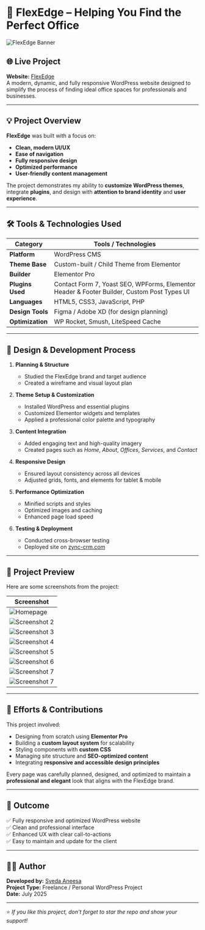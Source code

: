 # 🏢 FlexEdge – Helping You Find the Perfect Office

![FlexEdge Banner](https://github.com/Syedaaneesa/flexedge/blob/main/FlexEdge-%E2%80%93-Helping-You-Find-the-Perfect-Office-%E2%80%93-At-FlexEdge-we-make-it-simple-to-find-the-right-office-space-for-you-ancd-your-team--10-07-2025_08_19_PM.png)

## 🌐 Live Project
**Website:** [FlexEdge](https://flexedge.zync-crm.com/)  
A modern, dynamic, and fully responsive WordPress website designed to simplify the process of finding ideal office spaces for professionals and businesses.

---

## 💡 Project Overview

**FlexEdge** was built with a focus on:
- **Clean, modern UI/UX**
- **Ease of navigation**
- **Fully responsive design**
- **Optimized performance**
- **User-friendly content management**

The project demonstrates my ability to **customize WordPress themes**, integrate **plugins**, and design with **attention to brand identity** and **user experience**.

---

## 🛠️ Tools & Technologies Used

| Category | Tools / Technologies |
|-----------|----------------------|
| **Platform** | WordPress CMS |
| **Theme Base** | Custom-built / Child Theme from Elementor |
| **Builder** | Elementor Pro |
| **Plugins Used** | Contact Form 7, Yoast SEO, WPForms, Elementor Header & Footer Builder, Custom Post Types UI |
| **Languages** | HTML5, CSS3, JavaScript, PHP |
| **Design Tools** | Figma / Adobe XD (for design planning) |
| **Optimization** | WP Rocket, Smush, LiteSpeed Cache |

---

## 🎨 Design & Development Process

1. **Planning & Structure**  
   - Studied the FlexEdge brand and target audience  
   - Created a wireframe and visual layout plan  

2. **Theme Setup & Customization**  
   - Installed WordPress and essential plugins  
   - Customized Elementor widgets and templates  
   - Applied a professional color palette and typography

3. **Content Integration**  
   - Added engaging text and high-quality imagery  
   - Created pages such as *Home*, *About*, *Offices*, *Services*, and *Contact*

4. **Responsive Design**  
   - Ensured layout consistency across all devices  
   - Adjusted grids, fonts, and elements for tablet & mobile  

5. **Performance Optimization**  
   - Minified scripts and styles  
   - Optimized images and caching  
   - Enhanced page load speed  

6. **Testing & Deployment**  
   - Conducted cross-browser testing  
   - Deployed site on [zync-crm.com](https://flexedge.zync-crm.com/)  

---

## 📸 Project Preview

Here are some screenshots from the project:

| Screenshot |
|-------------|
| ![Homepage](https://github.com/Syedaaneesa/flexedge/blob/main/FlexEdge-%E2%80%93-Helping-You-Find-the-Perfect-Office-%E2%80%93-At-FlexEdge-we-make-it-simple-to-find-the-right-office-space-for-you-ancd-your-team--10-07-2025_08_19_PM.png) 
| ![Screenshot 2](https://github.com/Syedaaneesa/flexedge/blob/main/FlexEdge-%E2%80%93-Helping-You-Find-the-Perfect-Office-%E2%80%93-At-FlexEdge-we-make-it-simple-to-find-the-right-office-space-for-you-and-your-team--10-07-2025_08_15_PM.png) 
| ![Screenshot 3](https://github.com/Syedaaneesa/flexedge/blob/main/FlexEdge-%E2%80%93-Helping-You-Find-the-Perfect-Office-%E2%80%93-At-FlexEdge-we-make-it-simple-to-find-the-right-office-space-for-you-and-your-team--10-07-2025_08_16_PM.png) 
| ![Screenshot 4](https://github.com/Syedaaneesa/flexedge/blob/main/FlexEdge-%E2%80%93-Helping-You-Find-the-Perfect-Office-%E2%80%93-At-FlexEdge-we-make-it-simple-to-find-the-right-office-space-for-you-and-your-team--10-07-2025_08_17_PM.png) 
| ![Screenshot 5](https://github.com/Syedaaneesa/flexedge/blob/main/FlexEdge-%E2%80%93-Helping-You-Find-the-Perfect-Office-%E2%80%93-At-FlexEdge-we-make-it-simple-to-find-the-right-office-space-for-you-and-your-team--10-07-2025_08_18_PM.png)
| ![Screenshot 6](https://github.com/Syedaaneesa/flexedge/blob/main/FlexEdge-%E2%80%93-Helping-You-Find-the-Perfect-Office-%E2%80%93-At-FlexEdge-we-make-it-simple-to-find-the-right-office-space-for-you-and-your-team--10-07-202x5_08_18_PM.png)
| ![Screenshot 7](https://github.com/Syedaaneesa/flexedge/blob/main/FlexEdge-%E2%80%93-Helping-You-Find-the-Perfect-Office-%E2%80%93-At-FlexEdge-we-make-it-simple-to-find-the-right-office-space-for-you-and-your-team--10a-07-2025_08_16_PM.png) 
| ![Screenshot 7](https://github.com/Syedaaneesa/flexedge/blob/main/FlexEdge-%E2%80%93-Helping-You-Find-the-Perfect-Office-%E2%80%93-At-FlexEdge-we-make-it-simple-to-find-the-right-office-space-for-you-and-your-tezam--10-07-2025_08_18_PM.png)

>

---

## 💪 Efforts & Contributions

This project involved:
- Designing from scratch using **Elementor Pro**
- Building a **custom layout system** for scalability
- Styling components with **custom CSS**
- Managing site structure and **SEO-optimized content**
- Integrating **responsive and accessible design principles**

Every page was carefully planned, designed, and optimized to maintain a **professional and elegant** look that aligns with the FlexEdge brand.

---

## 🚀 Outcome

✅ Fully responsive and optimized WordPress website  
✅ Clean and professional interface  
✅ Enhanced UX with clear call-to-actions  
✅ Easy to maintain and update for the client  

---

## 🧑‍💻 Author

**Developed by:** [Syeda Aneesa](https://github.com/Syedaaneesa)  
**Project Type:** Freelance / Personal WordPress Project  
**Date:** July 2025  

---

⭐ *If you like this project, don’t forget to star the repo and show your support!*
